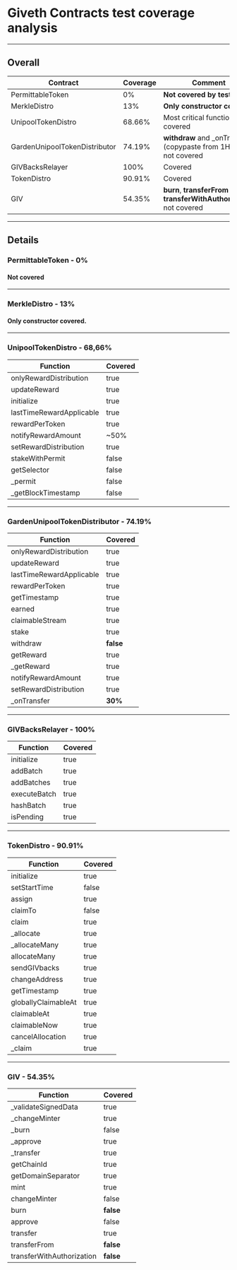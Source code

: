 # Giveth Contracts test coverage analysis
---
## Overall
| Contract | Coverage | Comment |
| --- | --- | --- |
| PermittableToken | 0% | **Not covered by tests** |
| MerkleDistro | 13% | **Only constructor covered** |
| UnipoolTokenDistro | 68.66% | Most critical functions are covered |
| GardenUnipoolTokenDistributor| 74.19% | **withdraw** and _onTransfer (copypaste from 1Hive) not covered |
| GIVBacksRelayer | 100% | Covered |
| TokenDistro | 90.91% | Covered |
| GIV | 54.35% | **burn**, **transferFrom** and **transferWithAuthorization** not covered |

---
## Details
### PermittableToken - **0%**
#### Not covered
---
### MerkleDistro - **13%**
#### Only constructor covered.
---
### UnipoolTokenDistro - **68,66%**
| Function | Covered |
| --- | --- |
| onlyRewardDistribution | true |
| updateReward | true |
| initialize | true |
| lastTimeRewardApplicable | true |
| rewardPerToken | true |
| notifyRewardAmount | ~50% |
| setRewardDistribution | true |
| stakeWithPermit | false |
| getSelector | false |
| _permit | false |
| _getBlockTimestamp | false |
---
### GardenUnipoolTokenDistributor - **74.19%**
| Function | Covered |
| --- | --- |
| onlyRewardDistribution | true |
| updateReward | true |
| lastTimeRewardApplicable | true |
| rewardPerToken | true |
| getTimestamp | true |
| earned| true |
| claimableStream| true |
| stake| true |
| withdraw| **false** |
| getReward| true |
| _getReward| true |
| notifyRewardAmount| true |
| setRewardDistribution| true|
| _onTransfer| **30%** |
---
### GIVBacksRelayer - **100%**
| Function | Covered |
| --- | --- |
| initialize | true |
| addBatch | true |
|addBatches | true |
|executeBatch | true |
|hashBatch | true |
|isPending | true |
---
### TokenDistro - **90.91%**
| Function | Covered |
| --- | --- |
| initialize | true |
| setStartTime | false |
| assign| true |
| claimTo| false |
| claim | true |
| _allocate | true |
| _allocateMany | true |
| allocateMany | true |
| sendGIVbacks | true |
| changeAddress| true |
| getTimestamp | true |
| globallyClaimableAt | true |
| claimableAt | true |
| claimableNow | true |
| cancelAllocation | true |
| _claim| true |
---
### GIV - **54.35%**
| Function | Covered |
| --- | --- |
| _validateSignedData | true |
| _changeMinter | true |
| _burn| false |
| _approve | true |
| _transfer | true |
| getChainId| true |
| getDomainSeparator | true |
| mint| true |
| changeMinter | false |
| burn| **false** |
| approve | false |
| transfer | true |
| transferFrom | **false** |
| transferWithAuthorization | **false** |


